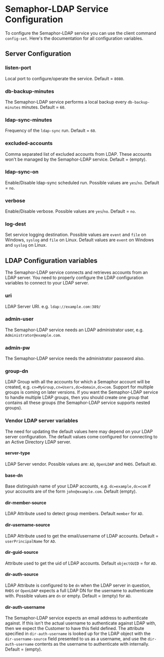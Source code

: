 # Semaphor-LDAP Service Configuration

To configure the Semaphor-LDAP service you can use the client command `config-set`. Here's the documentation for all configuration variables.

## Server Configuration

### listen-port
Local port to configure/operate the service. Default = `8080`.

### db-backup-minutes
The Semaphor-LDAP service performs a local backup every `db-backup-minutes` minutes. Default = `60`.

### ldap-sync-minutes
Frequency of the `ldap-sync` run. Default = `60`.

### excluded-accounts
Comma separated list of excluded accounts from LDAP. These accounts won't be managed by the Semaphor-LDAP service. Default = (empty).

### ldap-sync-on
Enable/Disable ldap-sync scheduled run. Possible values are `yes`/`no`. Default = `no`.

### verbose
Enable/Disable verbose. Possible values are `yes`/`no`. Default = `no`.

### log-dest
Set service logging destination. Possible values are `event` and `file` on Windows, `syslog` and `file` on Linux. Default values are `event` on Windows and `syslog` on Linux.

## LDAP Configuration variables

The Semaphor-LDAP service connects and retrieves accounts from an LDAP server. You need to properly configure the LDAP configuration variables to connect to your LDAP server.

### uri
LDAP Server URI. e.g. `ldap://example.com:389/`

### admin-user
The Semaphor-LDAP service needs an LDAP administrator user, e.g. `Administrator@example.com`.

### admin-pw
The Semaphor-LDAP service needs the administrator password also.

### group-dn
LDAP Group with all the accounts for which a Semaphor account will be created, e.g. `cn=MyGroup,cn=Users,dc=domain,dc=com`. Support for multiple groups is coming on later versions. If you want the Semaphor-LDAP service to handle multiple LDAP groups, then you should create one group that contains all these groups (the Semaphor-LDAP service supports nested groups).

### Vendor LDAP server variables

The need for updating the default values here may depend on your LDAP server configuration.
The default values come configured for connecting to an Active Directory LDAP server.

#### server-type
LDAP Server vendor. Possible values are: `AD`, `OpenLDAP` and `RHDS`. Default `AD`.

#### base-dn
Base distinguish name of your LDAP accounts, e.g. `dc=example,dc=com` if your accounts are of the form `john@example.com`. Default (empty).

#### dir-member-source
LDAP Attribute used to detect group members. Default `member` for `AD`.

#### dir-username-source
LDAP Attribute used to get the email/username of LDAP accounts. Default = `userPrincipalName` for `AD`.

#### dir-guid-source
Attribute used to get the uid of LDAP accounts. Default `objectGUID` = for `AD`.

#### dir-auth-source
LDAP Attribute is configured to be `dn` when the LDAP server in question, `RHDS` or `OpenLDAP` expects a full LDAP DN for the username to authenticate with. Possible values are `dn` or empty. Default = (empty) for `AD`.

#### dir-auth-username
The Semaphor-LDAP service expects an email address to authenticate against. If this isn't the actual username to authenticate against LDAP with, then we expect the Customer to have this field defined. The attribute specified in `dir-auth-username` is looked up for the LDAP object with the `dir-username-source` field presented to us as a username, and use the `dir-auth-username` contents as the username to authenticate with internally. Default = (empty).
